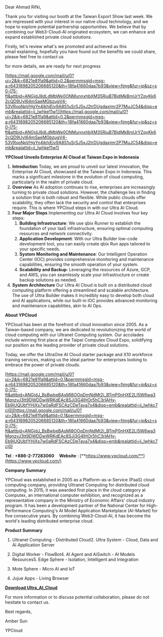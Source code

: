 Dear Ahmad Rifki,

Thank you for visiting our booth at the Taiwan Export Show last week. We are impressed with your interest in our native cloud technology, and we hope to explore potential partnership opportunities. We believe that by combining our Web3-Cloud-AI originated ecosystem, we can enhance and expand established private cloud solutions.

Firstly, let's review what's we promoted and achieved as this email explaining, hopefully you have found out the benefits we could share, please feel free to contact us

for more details, we are ready for next progress

[https://mail.google.com/mail/u/0?ui=2&ik=6821e81fa9&attid=0.2&permmsgid=msg-a:r6431898205206685120&th=18fa41660daa7b93&view=fimg&fur=ip&sz=s0-l75-ft&attbid=ANGjdJ8dLdMbWe0ONMunnxhbXM35RiuB7BjdMkBmUrYZpyKk62cQD9UyI64mSaeMGbzugV4-53VRxpNpVHgYn4ikhiEiv9A8S1uSrSJ5xJ2trDUgdaxjmr2P7MuJC54&disp=emb&realattid=ii_lwhke11w1](https://mail.google.com/mail/u/0?ui=2&ik=6821e81fa9&attid=0.2&permmsgid=msg-a:r6431898205206685120&th=18fa41660daa7b93&view=fimg&fur=ip&sz=s0-l75-ft&attbid=ANGjdJ8dLdMbWe0ONMunnxhbXM35RiuB7BjdMkBmUrYZpyKk62cQD9UyI64mSaeMGbzugV4-53VRxpNpVHgYn4ikhiEiv9A8S1uSrSJ5xJ2trDUgdaxjmr2P7MuJC54&disp=emb&realattid=ii_lwhke11w1)



**YPCloud Unveils Enterprise AI Cloud at Taiwan Expo in Indonesia**

1. **Introduction** Today, we are proud to unveil our latest innovation, the Enterprise AI Cloud, showcased at the Taiwan Expo in Indonesia. This marks a significant milestone in the evolution of cloud computing, particularly in the realm of private cloud.
2. **Overview** As AI adoption continues to rise, enterprises are increasingly turning to private cloud solutions. However, the challenge lies in finding a solution that is both robust and flexible. While public clouds offer scalability, they often lack the security and control that enterprises require. This is where YPCloud steps in with our Ultra AI Cloud.
3. **Four Major Steps** Implementing our Ultra AI Cloud involves four key steps:
    1. **Building Infrastructure**: We use qbix Runner to establish the foundation of your IaaS infrastructure, ensuring optimal computing resources and network connectivity.
    2. **Application Development**: With our Ultra Builder low-code development tool, you can easily create qbix Run apps tailored to your specific needs.
    3. **System Monitoring and Maintenance**: Our Intelligent Operation Center (IOC) provides comprehensive monitoring and maintenance capabilities, ensuring the smooth operation of your system.
    4. **Scalability and Backup**: Leveraging the resources of Azure, GCP, and AWS, you can seamlessly scale your infrastructure or create backup solutions as needed.
4. **System Architecture** Our Ultra AI Cloud is built on a distributed cloud computing platform offering a streamlined and scalable architecture. The use of Ultra Builder makes it incredibly easy to develop both cloud and AI applications, while our built-in IOC provides advanced monitoring and maintenance capabilities, akin to AI Ops.

**About YPCloud**

YPCloud has been at the forefront of cloud innovation since 2005. As a Taiwan-based company, we are dedicated to revolutionizing the world of cloud computing with our Ultranet Computing system. Our accolades include winning first place at the Taipei Computex Cloud Expo, solidifying our position as the leading provider of private cloud solutions.

Today, we offer the UltraOne AI Cloud starter package and X10 workforce training services, making us the ideal partner for enterprises looking to embrace the power of private clouds.


[https://mail.google.com/mail/u/0?ui=2&ik=6821e81fa9&attid=0.1&permmsgid=msg-a:r6431898205206685120&th=18fa41660daa7b93&view=fimg&fur=ip&sz=s0-l75-ft&attbid=ANGjdJ_BsBwbeBAsMl8OOqDmNdMt2j_BTmP0nHXE2LI5W6wa3MqnzvJ3tt9DWDDwWRKdEAc8SJj3G4IHOr5hC3rIAHy-Eb9iUQUbfYHiXs7w0aRdFSCAzCDeTaya7x4&disp=emb&realattid=ii_lwhkc7cj0](https://mail.google.com/mail/u/0?ui=2&ik=6821e81fa9&attid=0.1&permmsgid=msg-a:r6431898205206685120&th=18fa41660daa7b93&view=fimg&fur=ip&sz=s0-l75-ft&attbid=ANGjdJ_BsBwbeBAsMl8OOqDmNdMt2j_BTmP0nHXE2LI5W6wa3MqnzvJ3tt9DWDDwWRKdEAc8SJj3G4IHOr5hC3rIAHy-Eb9iUQUbfYHiXs7w0aRdFSCAzCDeTaya7x4&disp=emb&realattid=ii_lwhkc7cj0)

**Tel** : **+886-2-77283060     Website** : [**https://www.ypcloud.com/**](https://www.ypcloud.com/)

**Company Summary**

YPCloud was established in 2005 as a Platform-as-a-Service (PaaS) cloud computing company, providing Ultranet Computing for distributed cloud computing. In 2015, it was awarded first place in the cloud category at Computex, an international computer exhibition, and recognized as a representative company in the Ministry of Economic Affairs' cloud industry program. It has been a development partner of the National Center for High-Performance Computing's AI Model Application Marketplace (AI-Market) for five consecutive years. By combining Web3-Cloud-AI, it has become the world's leading distributed enterprise cloud.

**Product Summary**

1. Ultranet Computing - Distributed Cloud2. Ultra System - Cloud, Data and AI Application Server

3. Digital Worker - FlowBot4. AI Agent and AiSwitch - AI Models Resources5. Edge Sphere - Isolation, Intelligent and Integration

6. Mote Sphere - Micro AI and IoT

7. Jujue Apps - Living Browser

[**Download Ultra_AI_Cloud**](https://m3.ypcloud.com/cms/Ultra_AI_Cloud_374533b4b5.pdf)

For more information or to discuss potential collaboration, please do not hesitate to contact us.

Best regards,

Amber Sun

YPCloud
